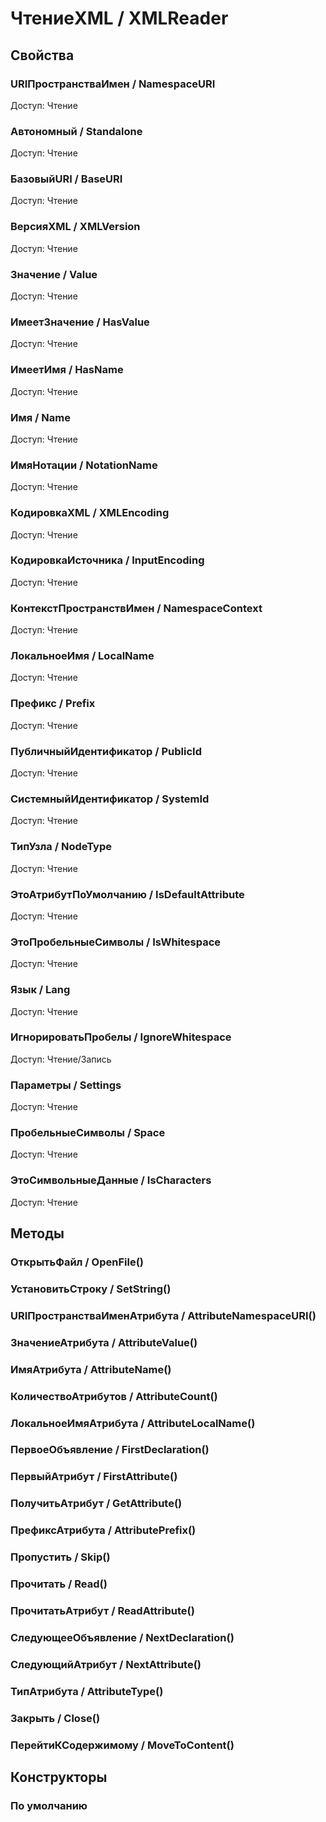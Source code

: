 
# ЧтениеXML / XMLReader

## Свойства
    
### URIПространстваИмен / NamespaceURI
Доступ: Чтение
### Автономный / Standalone
Доступ: Чтение
### БазовыйURI / BaseURI
Доступ: Чтение
### ВерсияXML / XMLVersion
Доступ: Чтение
### Значение / Value
Доступ: Чтение
### ИмеетЗначение / HasValue
Доступ: Чтение
### ИмеетИмя / HasName
Доступ: Чтение
### Имя / Name
Доступ: Чтение
### ИмяНотации / NotationName
Доступ: Чтение
### КодировкаXML / XMLEncoding
Доступ: Чтение
### КодировкаИсточника / InputEncoding
Доступ: Чтение
### КонтекстПространствИмен / NamespaceContext
Доступ: Чтение
### ЛокальноеИмя / LocalName
Доступ: Чтение
### Префикс / Prefix
Доступ: Чтение
### ПубличныйИдентификатор / PublicId
Доступ: Чтение
### СистемныйИдентификатор / SystemId
Доступ: Чтение
### ТипУзла / NodeType
Доступ: Чтение
### ЭтоАтрибутПоУмолчанию / IsDefaultAttribute
Доступ: Чтение
### ЭтоПробельныеСимволы / IsWhitespace
Доступ: Чтение
### Язык / Lang
Доступ: Чтение
### ИгнорироватьПробелы / IgnoreWhitespace
Доступ: Чтение/Запись
### Параметры / Settings
Доступ: Чтение
### ПробельныеСимволы / Space
Доступ: Чтение
### ЭтоСимвольныеДанные / IsCharacters
Доступ: Чтение
## Методы
    
### ОткрытьФайл / OpenFile()
    
### УстановитьСтроку / SetString()
    
### URIПространстваИменАтрибута / AttributeNamespaceURI()
    
### ЗначениеАтрибута / AttributeValue()
    
### ИмяАтрибута / AttributeName()
    
### КоличествоАтрибутов / AttributeCount()
    
### ЛокальноеИмяАтрибута / AttributeLocalName()
    
### ПервоеОбъявление / FirstDeclaration()
    
### ПервыйАтрибут / FirstAttribute()
    
### ПолучитьАтрибут / GetAttribute()
    
### ПрефиксАтрибута / AttributePrefix()
    
### Пропустить / Skip()
    
### Прочитать / Read()
    
### ПрочитатьАтрибут / ReadAttribute()
    
### СледующееОбъявление / NextDeclaration()
    
### СледующийАтрибут / NextAttribute()
    
### ТипАтрибута / AttributeType()
    
### Закрыть / Close()
    
### ПерейтиКСодержимому / MoveToContent()
    
## Конструкторы

  
### По умолчанию